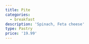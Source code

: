 ```yaml
---
title: Pite
categories:
  - breakfast
description: 'Spinach, Feta cheese'
type: Pastry
price: '19.99'
---
```


